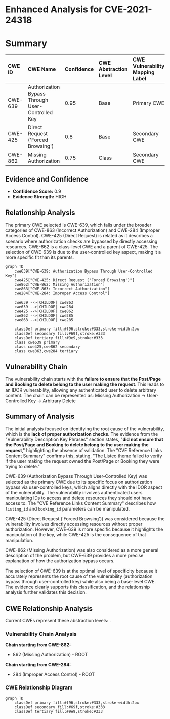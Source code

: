 # Enhanced Analysis for CVE-2021-24318

# Summary
| CWE ID  | CWE Name                                                                                                | Confidence | CWE Abstraction Level | CWE Vulnerability Mapping Label | CWE-Vulnerability Mapping Notes |
| :-------- | :-------------------------------------------------------------------------------------------------------- | :---------- | :---------------------- | :------------------------------ | :------------------------------ |
| CWE-639 | Authorization Bypass Through User-Controlled Key                                                        | 0.95      | Base                    | Primary CWE                     | Allowed                         |
| CWE-425 | Direct Request ('Forced Browsing')                                                                       | 0.8       | Base                    | Secondary CWE                   | Allowed                         |
| CWE-862 | Missing Authorization                                                                                       | 0.75       | Class                   | Secondary CWE                   | Allowed-with-Review           |

## Evidence and Confidence

*   **Confidence Score:** 0.9
*   **Evidence Strength:** HIGH

## Relationship Analysis
The primary CWE selected is CWE-639, which falls under the broader categories of CWE-863 (Incorrect Authorization) and CWE-284 (Improper Access Control). CWE-425 (Direct Request) is related as it describes a scenario where authorization checks are bypassed by directly accessing resources. CWE-862 is a class-level CWE and a parent of CWE-425. The selection of CWE-639 is due to the user-controlled key aspect, making it a more specific fit than its parents.

```mermaid
graph TD
    cwe639["CWE-639: Authorization Bypass Through User-Controlled Key"]
    cwe425["CWE-425: Direct Request ('Forced Browsing')"]
    cwe862["CWE-862: Missing Authorization"]
    cwe863["CWE-863: Incorrect Authorization"]
    cwe284["CWE-284: Improper Access Control"]

    cwe639 -->|CHILDOF| cwe863
    cwe639 -->|CHILDOF| cwe284
    cwe425 -->|CHILDOF| cwe862
    cwe862 -->|CHILDOF| cwe285
    cwe863 -->|CHILDOF| cwe285

    classDef primary fill:#f96,stroke:#333,stroke-width:2px
    classDef secondary fill:#69f,stroke:#333
    classDef tertiary fill:#9e9,stroke:#333
    class cwe639 primary
    class cwe425,cwe862 secondary
    class cwe863,cwe284 tertiary
```

## Vulnerability Chain
The vulnerability chain starts with the **failure to ensure that the Post/Page and Booking to delete belong to the user making the request**. This leads to an IDOR vulnerability, allowing any authenticated user to delete arbitrary content. The chain can be represented as:
Missing Authorization -> User-Controlled Key -> Arbitrary Delete

## Summary of Analysis
The initial analysis focused on identifying the root cause of the vulnerability, which is the **lack of proper authorization checks**. The evidence from the "Vulnerability Description Key Phrases" section states, "**did not ensure that the Post/Page and Booking to delete belong to the user making the request**," highlighting the absence of validation. The "CVE Reference Links Content Summary" confirms this, stating, "The Listeo theme failed to verify if the user making the request owned the Post/Page or Booking they were trying to delete."

CWE-639 (Authorization Bypass Through User-Controlled Key) was selected as the primary CWE due to its specific focus on authorization bypass via user-controlled keys, which aligns directly with the IDOR aspect of the vulnerability. The vulnerability involves authenticated users manipulating IDs to access and delete resources they should not have access to. The "CVE Reference Links Content Summary" describes how `listing_id` and `booking_id` parameters can be manipulated.

CWE-425 (Direct Request ('Forced Browsing')) was considered because the vulnerability involves directly accessing resources without proper authorization. However, CWE-639 is more specific because it highlights the manipulation of the key, while CWE-425 is the consequence of that manipulation.

CWE-862 (Missing Authorization) was also considered as a more general description of the problem, but CWE-639 provides a more precise explanation of how the authorization bypass occurs.

The selection of CWE-639 is at the optimal level of specificity because it accurately represents the root cause of the vulnerability (authorization bypass through user-controlled key) while also being a base-level CWE. The evidence clearly supports this classification, and the relationship analysis further validates this decision.


## CWE Relationship Analysis

Current CWEs represent these abstraction levels: .


### Vulnerability Chain Analysis

**Chain starting from CWE-862:**
- 862 (Missing Authorization) - ROOT


**Chain starting from CWE-284:**
- 284 (Improper Access Control) - ROOT



### CWE Relationship Diagram

```mermaid
graph TD
    classDef primary fill:#f96,stroke:#333,stroke-width:2px
    classDef secondary fill:#69f,stroke:#333
    classDef tertiary fill:#9e9,stroke:#333
```